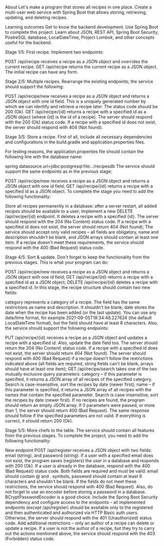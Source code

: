 About
Let's make a program that stores all recipes in one place. Create a multi-user web service with Spring Boot that allows storing, retrieving, updating, and deleting recipes.

Learning outcomes
Get to know the backend development. Use Spring Boot to complete this project. Learn about JSON, REST API, Spring Boot Security, PostreSQL database, LocalDateTime, Project Lombok, and other concepts useful for the backend.


Stage 1/5: First recipe.
Implement two endpoints:

POST /api/recipe receives a recipe as a JSON object and overrides the current recipe.
GET /api/recipe returns the current recipe as a JSON object.
The initial recipe can have any form.


Stage 2/5: Multiple recipes.
Rearrange the existing endpoints; the service should support the following:

POST /api/recipe/new receives a recipe as a JSON object and returns a JSON object with one id field. This is a uniquely generated number by which we can identify and retrieve a recipe later. The status code should be 200 (Ok).
GET /api/recipe/{id} returns a recipe with a specified id as a JSON object (where {id} is the id of a recipe). The server should respond with the 200 (Ok) status code. If a recipe with a specified id does not exist, the server should respond with 404 (Not found).


Stage 3/5: Store a recipe.
First of all, include all necessary dependencies and configurations in the build.gradle and application.properties files.

For testing reasons, the application.properties file should contain the following line with the database name:

spring.datasource.url=jdbc:postgresql:file:../recipesdb
The service should support the same endpoints as in the previous stage:

POST /api/recipe/new receives a recipe as a JSON object and returns a JSON object with one id field;
GET /api/recipe/{id} returns a recipe with a specified id as a JSON object.
To complete the stage you need to add the following functionality:

Store all recipes permanently in a database: after a server restart, all added recipes should be available to a user;
Implement a new DELETE /api/recipe/{id} endpoint. It deletes a recipe with a specified {id}. The server should respond with the 204 (No Content) status code. If a recipe with a specified id does not exist, the server should return 404 (Not found);
The service should accept only valid recipes – all fields are obligatory, name and description shouldn't be blank, and JSON arrays should contain at least one item. If a recipe doesn't meet these requirements, the service should respond with the 400 (Bad Request) status code.


Stage 4/5: Sort & update.
Don't forget to keep the functionality from the previous stages. This is what your program can do:

POST /api/recipe/new receives a recipe as a JSON object and returns a JSON object with one id field;
GET /api/recipe/{id} returns a recipe with a specified id as a JSON object;
DELETE /api/recipe/{id} deletes a recipe with a specified id.
In this stage, the recipe structure should contain two new fields:

category represents a category of a recipe. The field has the same restrictions as name and description. It shouldn't be blank;
date stores the date when the recipe has been added (or the last update). You can use any date/time format, for example 2021-09-05T18:34:48.227624 (the default LocalDateTime format), but the field should have at least 8 characters.
Also, the service should support the following endpoints:

PUT /api/recipe/{id} receives a recipe as a JSON object and updates a recipe with a specified id. Also, update the date field too. The server should return the 204 (No Content) status code. If a recipe with a specified id does not exist, the server should return 404 (Not found). The server should respond with 400 (Bad Request) if a recipe doesn't follow the restrictions indicated above (all fields are required, string fields can't be blank, arrays should have at least one item);
GET /api/recipe/search takes one of the two mutually exclusive query parameters:
category – if this parameter is specified, it returns a JSON array of all recipes of the specified category. Search is case-insensitive, sort the recipes by date (newer first);
name – if this parameter is specified, it returns a JSON array of all recipes with the names that contain the specified parameter. Search is case-insensitive, sort the recipes by date (newer first).
If no recipes are found, the program should return an empty JSON array. If 0 parameters were passed, or more than 1, the server should return 400 (Bad Request). The same response should follow if the specified parameters are not valid. If everything is correct, it should return 200 (Ok).


Stage 5/5: More chefs to the table.
The service should contain all features from the previous stages. To complete the project, you need to add the following functionality:

New endpoint POST /api/register receives a JSON object with two fields: email (string), and password (string). If a user with a specified email does not exist, the program saves (registers) the user in a database and responds with 200 (Ok). If a user is already in the database, respond with the 400 (Bad Request) status code. Both fields are required and must be valid: email should contain @ and . symbols, password should contain at least 8 characters and shouldn't be blank. If the fields do not meet these restrictions, the service should respond with 400 (Bad Request). Also, do not forget to use an encoder before storing a password in a database. BCryptPasswordEncoder is a good choice.
Include the Spring Boot Security dependency and configure access to the endpoints – all implemented endpoints (except /api/register) should be available only to the registered and then authenticated and authorized via HTTP Basic auth users. Otherwise, the server should respond with the 401 (Unauthorized) status code.
Add additional restrictions – only an author of a recipe can delete or update a recipe. If a user is not the author of a recipe, but they try to carry out the actions mentioned above, the service should respond with the 403 (Forbidden) status code.
